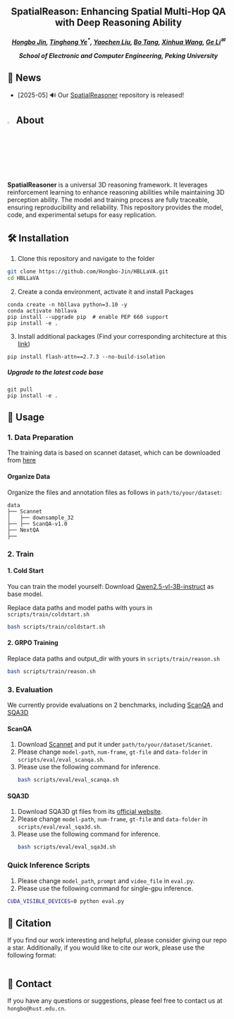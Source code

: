 <h2 align="center">SpatialReason: Enhancing Spatial Multi-Hop QA with Deep Reasoning Ability
</a>

<h5 align="center">
<div align="center">

[Hongbo Jin](https://hongbo-jin.github.io/)<sup></sup>,
[Tinghong Ye]()<sup>*</sup>,
[Yaochen Liu]()<sup></sup>,
[Bo Tang]()<sup></sup>,
[Xinhua Wang]()<sup></sup>,
[Ge Li](https://openreview.net/profile?id=~Ge_Li2)<sup>✉</sup>

<sup></sup>School of Electronic and Computer Engineering, Peking University<br>

</div>


## 📰 News

- [2025-05] 🔊 Our [SpatialReasoner](https://github.com/Hongbo-Jin/HBLLaVA) repository is released!

## <img id="painting_icon" width="3%" src="https://cdn-icons-png.flaticon.com/256/2435/2435606.png"> About
**SpatialReasoner** is a universal 3D reasoning framework. It leverages reinforcement learning to enhance reasoning abilities while maintaining 3D perception ability. 
The model and training process are fully traceable, ensuring reproducibility and reliability. This repository provides the model, code, and experimental setups for easy replication.


## 🛠️ Installation

1. Clone this repository and navigate to the folder
```bash
git clone https://github.com/Hongbo-Jin/HBLLaVA.git
cd HBLLaVA
```

2. Create a conda environment, activate it and install Packages
```Shell
conda create -n hbllava python=3.10 -y
conda activate hbllava
pip install --upgrade pip  # enable PEP 660 support
pip install -e .
```

3. Install additional packages (Find your corresponding architecture at this [link](https://github.com/Dao-AILab/flash-attention/releases))
```Shell
pip install flash-attn==2.7.3 --no-build-isolation
```
##### Upgrade to the latest code base

```Shell
git pull
pip install -e .
```

## 📌 Usage

### 1. Data Preparation
The training data is based on scannet dataset, which can be downloaded from [here](https://huggingface.co/datasets/YiquanLi/ScanNet_for_ScanQA_SQA3D)

#### Organize Data

Organize the files and annotation files as follows in ``path/to/your/dataset``:

```Shell
data
├── Scannet
│   ├── downsample_32
├── ├── ScanQA-v1.0
├── NextQA
├── 
```

### 2. Train

#### 1. Cold Start

You can train the model yourself: 
Download [Qwen2.5-vl-3B-instruct](https://huggingface.co/Qwen/Qwen2.5-VL-3B-Instruct) as base model.

Replace data paths and model paths with yours in `scripts/train/coldstart.sh`

```bash
bash scripts/train/coldstart.sh
```

#### 2. GRPO Training

Replace data paths and output_dir with yours in `scripts/train/reason.sh`

```bash
bash scripts/train/reason.sh
```

### 3. Evaluation

We currently provide evaluations on 2 benchmarks, including [ScanQA](https://github.com/ATR-DBI/ScanQA) and [SQA3D](https://zenodo.org/records/7792397#.ZCkprfFBx3g)

#### ScanQA

1. Download [Scannet](https://github.com/ScanNet/ScanNet) and put it under ``path/to/your/dataset/Scannet``.
2. Please change ``model-path``, ``num-frame``, ``gt-file`` and ``data-folder`` in ``scripts/eval/eval_scanqa.sh``.
3. Please use the following command for inference.
   ```bash
   bash scripts/eval/eval_scanqa.sh
   ```
#### SQA3D

1. Download SQA3D gt files from its [official website](https://zenodo.org/records/7792397#.ZCkprfFBx3g).
2. Please change ``model-path``, ``num-frame``, ``gt-file`` and ``data-folder`` in ``scripts/eval/eval_sqa3d.sh``.
3. Please use the following command for inference.
   ```bash
   bash scripts/eval/eval_sqa3d.sh
   ```

### Quick Inference Scripts

1. Please change ``model_path``, ``prompt`` and ``video_file`` in ``eval.py``.
2.  Please use the following command for single-gpu inference.
   ```bash
   CUDA_VISIBLE_DEVICES=0 python eval.py
   ```

## 📝 Citation

If you find our work interesting and helpful, please consider giving our repo a star. Additionally, if you would like to cite our work, please use the following format:
```bibtex

```

## 📨 Contact

If you have any questions or suggestions, please feel free to contact us at ``hongbo@hust.edu.cn``.
